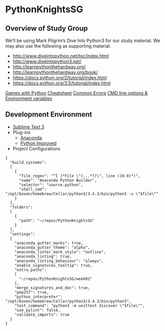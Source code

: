 # PythonKnightsSG

## Overview of Study Group

We’ll be using Mark Pilgrim’s Dive Into Python3 for our study material.  We may also use the following as supporting material.

* http://www.diveintopython.net/toc/index.html
* http://www.diveintopython3.net/
* http://learnpythonthehardway.org/
* http://learnpythonthehardway.org/book/
* https://docs.python.org/2/tutorial/index.html
* https://docs.python.org/3.5/tutorial/index.html

[Games with Python](http://codecombat.com)
[Cheatsheet](https://perso.limsi.fr/pointal/_media/python:cours:mementopython3-english.pdf)
[Common Errors](http://pythonforbiologists.com/index.php/29-common-beginner-python-errors-on-one-page/)
[CMD line options & Environment variables](https://docs.python.org/3/using/cmdline.html)

## Development Environment

* [Sublime Text 3](http://www.sublimetext.com/3)
* Plug-ins
  * [Anaconda](https://packagecontrol.io/packages/Anaconda)
  * [Python Improved](https://packagecontrol.io/packages/Python%20Improved)
* Project Configurations

```
{
  "build_systems":
  [
    {
      "file_regex": "^[ ]*File \"(...*?)\", line ([0-9]*)",
      "name": "Anaconda Python Builder",
      "selector": "source.python",
      "shell_cmd": "/opt/boxen/homebrew/Cellar/python3/3.4.3/bin/python3 -u \"$file\""
    }
  ],
  "folders":
  [
    {
      "path": "~/repos/PythonKnightsSG"
    }
  ],
  "settings":
  {
    "anaconda_gutter_marks": true,
    "anaconda_gutter_theme": "alpha",
    "anaconda_linter_mark_style": "outline",
    "anaconda_linting": true,
    "anaconda_linting_behaviour": "always",
    "enable_signatures_tooltip": true,
    "extra_paths":
    [
      "~/repos/PythonKnightsSG/week01"
    ],
    "merge_signatures_and_doc": true,
    "pep257": true,
    "python_interpreter": "/opt/boxen/homebrew/Cellar/python3/3.4.3/bin/python3",
    "test_command": "python3 -m unittest discover \"$file\"",
    "use_pylint": false,
    "validate_imports": true
  }
}
```